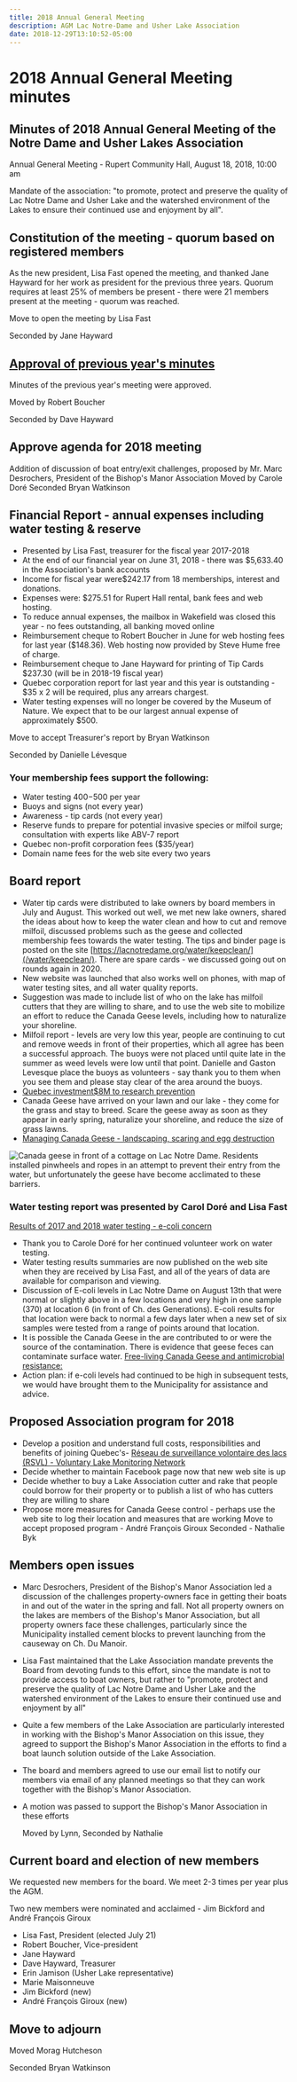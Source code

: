 ```yaml
---
title: 2018 Annual General Meeting
description: AGM Lac Notre-Dame and Usher Lake Association
date: 2018-12-29T13:10:52-05:00
---
```


# 2018 Annual General Meeting minutes

## Minutes of 2018 Annual General Meeting of the Notre Dame and Usher Lakes Association

Annual General Meeting - Rupert Community Hall, August 18, 2018, 10:00 am

Mandate of the association:
"to promote, protect and preserve the quality of Lac Notre Dame and Usher Lake and the watershed environment of the Lakes to ensure their continued use and enjoyment by all".

## Constitution of the meeting - quorum based on registered members

As the new president, Lisa Fast opened the meeting, and thanked Jane Hayward for her work as president for the previous three years.  Quorum requires at least 25% of members be present - there were 21 members present at the meeting - quorum was reached.  

Move to open the meeting by Lisa Fast

Seconded by Jane Hayward

## [Approval of previous year's minutes](/assets/docs/minutes/AGM_Minutes_2017.pdf)

Minutes of the previous year's meeting were approved.

Moved by Robert Boucher

Seconded by Dave Hayward

## Approve agenda for 2018 meeting

Addition of discussion of boat entry/exit challenges, proposed by Mr. Marc Desrochers, President of the Bishop's Manor Association
Moved by Carole Doré
Seconded Bryan Watkinson

## Financial Report  - annual expenses including water testing & reserve

* Presented by Lisa Fast, treasurer for the fiscal year 2017-2018
* At the end of our financial year on June 31, 2018 - there was $5,633.40 in the Association's bank accounts
* Income for fiscal year were$242.17 from 18 memberships, interest and donations.
* Expenses were: $275.51 for Rupert Hall rental, bank fees and web hosting.
* To reduce annual expenses, the mailbox in Wakefield was closed this year - no fees outstanding, all banking moved online
* Reimbursement cheque to Robert Boucher in June for web hosting fees for last year ($148.36). Web hosting now provided by Steve Hume free of charge.
* Reimbursement cheque to Jane Hayward for printing of Tip Cards $237.30 (will be in 2018-19 fiscal year)
* Quebec corporation report for last year and this year is outstanding - $35 x 2 will be required, plus any arrears chargest.
* Water testing expenses will no longer be covered by the Museum of Nature. We expect that to be our largest annual expense of approximately $500.

Move to accept Treasurer's report by Bryan Watkinson

Seconded by Danielle Lévesque

### Your membership fees support the following:

* Water testing $400-$500 per year
* Buoys and signs (not every year)
* Awareness - tip cards  (not every year)
* Reserve funds to prepare for potential invasive species or milfoil surge; consultation with experts like ABV-7 report
* Quebec non-profit corporation fees ($35/year)
* Domain name fees for the web site every two years

## Board report

* Water tip cards were distributed to lake owners by board members in July and August. This worked out well, we met new lake owners, shared the ideas about how to keep the water clean and how to cut and remove milfoil,  discussed problems such as the geese and collected membership fees towards the water testing.   The tips and binder page is posted on the site [https://lacnotredame.org/water/keepclean/](/water/keepclean/). There are spare cards - we discussed going out on rounds again in 2020.  
* New website was launched that also works well on phones, with map of water testing sites, and all water quality reports.
* Suggestion was made to include list of who on the lake has milfoil cutters that they are willing to share, and to use the web site to mobilize an effort to reduce the Canada Geese levels, including how to naturalize your shoreline.  
* Milfoil report - levels are very low this year, people are continuing to cut and remove weeds in front of their properties, which all agree has been a successful approach. The buoys were not placed until quite late in the summer as weed levels were low until that point. Danielle and Gaston Levesque place the buoys as volunteers - say thank you to them when you see them and please stay clear of the area around the buoys.
* [Quebec investment$8M to research prevention](https://www.cbc.ca/news/canada/montreal/zombie-plant-quebec-investment-1.4751909)
* Canada Geese have arrived on your lawn and our lake - they come for the grass and stay to breed. Scare the geese away as soon as they appear in early spring, naturalize your shoreline, and reduce the size of grass lawns.
* [Managing Canada Geese - landscaping, scaring and egg destruction](https://www.canada.ca/en/environment-climate-change/services/migratory-bird-conservation/publications/handbook-managing-cackling-geese-southern/chapter-3.html#_toc070102)

<img src="/assets/img/geese.jpg" class="img-fluid py-3" alt="Canada geese in front of a cottage on Lac Notre Dame. Residents installed pinwheels and ropes in an attempt to prevent their entry from the water, but unfortunately the geese have become acclimated to these barriers." />

### Water testing report was presented by Carol Doré and Lisa Fast

[Results of 2017 and 2018 water testing - e-coli concern](/water/qualityreports/)

* Thank you to Carole Doré for her continued volunteer work on water testing.
* Water testing results summaries are now published on the web site when they are received by Lisa Fast, and all of the years of data are available for comparison and viewing.  
* Discussion of E-coli levels in Lac Notre Dame on August 13th that were normal or slightly above in a few locations and very high in one sample (370) at location 6 (in front of Ch. des Generations). E-coli results for that location were back to normal a few days later when a new set of six samples were tested from a range of points around that location.
* It is possible the Canada Geese in the are contributed to or were the source of the contamination. There is evidence that geese feces can contaminate surface water. [Free-living Canada Geese and antimicrobial resistance:](https://wwwnc.cdc.gov/eid/article/11/6/04-0717_article)
* Action plan: if e-coli levels had continued to be high in subsequent tests, we would have brought them to the Municipality for assistance and advice.  

## Proposed Association program for 2018

* Develop a position and understand full costs, responsibilities and benefits of joining Quebec's- [Réseau de surveillance volontaire des lacs (RSVL) - Voluntary Lake Monitoring Network](https://www.environnement.gouv.qc.ca/eau/rsvl/index.htm)
* Decide whether to maintain Facebook page now that new web site is up
* Decide whether to buy a Lake Association cutter and rake that people could borrow for their property or to publish a list of who has cutters they are willing to share
* Propose more measures for Canada Geese control - perhaps use the web site to log their location and measures that are working
Move to accept proposed program - André François Giroux
Seconded - Nathalie Byk

## Members open issues

* Marc Desrochers, President of the Bishop's Manor Association led a discussion of the challenges property-owners face in getting their boats in and out of the water in the spring and fall. Not all property owners on the lakes are members of the Bishop's Manor Association, but all property owners face these challenges, particularly since the Municipality installed cement blocks to prevent launching from the causeway on Ch. Du Manoir.  
* Lisa Fast maintained that the Lake Association mandate prevents the Board from devoting funds to this effort, since the mandate is not to provide access to boat owners, but rather to "promote, protect and preserve the quality of Lac Notre Dame and Usher Lake and the watershed environment of the Lakes to ensure their continued use and enjoyment by all"
* Quite a few members of the Lake Association are particularly interested in working with the Bishop's Manor Association on this issue, they agreed to support the Bishop's Manor Association in the efforts to find a boat launch solution outside of the Lake Association.
* The board and members agreed to use our email list to notify our members via email of any planned meetings so that they can work together with the Bishop's Manor Association.
* A motion was passed to support the Bishop's Manor Association in these efforts
  
  Moved by Lynn, Seconded by Nathalie
  
## Current board and election of new members

We requested new members for the board. We meet 2-3 times per year plus the AGM.

Two new members were nominated and acclaimed - Jim Bickford and André François Giroux

* Lisa Fast, President (elected July 21)
* Robert Boucher, Vice-president
* Jane Hayward
* Dave Hayward, Treasurer
* Erin Jamison (Usher Lake representative)
* Marie Maisonneuve
* Jim Bickford (new)
* André François Giroux (new)

## Move to adjourn

Moved Morag Hutcheson

Seconded Bryan Watkinson
